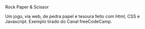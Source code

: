 Rock Paper & Scissor 

Um jogo, via web, de pedra papel e tesoura feito com Html, CSS e Javascript.
Exemplo tirado do Canal freeCodeCamp.
